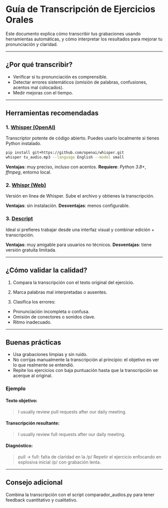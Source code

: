 # Guía de Transcripción de Ejercicios Orales

Este documento explica cómo transcribir tus grabaciones usando herramientas automáticas, y cómo interpretar los resultados para mejorar tu pronunciación y claridad.

---

## ¿Por qué transcribir?

- Verificar si tu pronunciación es comprensible.
- Detectar errores sistemáticos (omisión de palabras, confusiones, acentos mal colocados).
- Medir mejoras con el tiempo.

---

## Herramientas recomendadas

### 1. [Whisper (OpenAI)](https://github.com/openai/whisper)
Transcriptor potente de código abierto. Puedes usarlo localmente si tienes Python instalado.

```bash
pip install git+https://github.com/openai/whisper.git 
whisper tu_audio.mp3 --language English --model small
```

**Ventajas**: muy preciso, incluso con acentos.
**Requiere**: *Python 3.8+*, *ffmpeg*, entorno local.

### 2. [Whispr (Web)](https://whispr.ai/)

Versión en línea de Whisper. Sube el archivo y obtienes la transcripción.

**Ventajas**: sin instalación.
**Desventajas**: menos configurable.

### 3. [Descript](https://www.descript.com/)

Ideal si prefieres trabajar desde una interfaz visual y combinar edición + transcripción.

**Ventajas**: muy amigable para usuarios no técnicos.
**Desventajas**: tiene versión gratuita limitada.

---

## ¿Cómo validar la calidad?

1. Compara la transcripción con el texto original del ejercicio.

2. Marca palabras mal interpretadas o ausentes.

3. Clasifica los errores:

  - Pronunciación incompleta o confusa.
  - Omisión de conectores o sonidos clave.
  - Ritmo inadecuado.

---

## Buenas prácticas

- Usa grabaciones limpias y sin ruido.
- No corrijas manualmente la transcripción al principio: el objetivo es ver lo que realmente se entendió.
- Repite los ejercicios con baja puntuación hasta que la transcripción se acerque al original.

### Ejemplo

#### Texto objetivo:

> I usually review pull requests after our daily meeting.

#### Transcripción resultante:

> I usually review full requests after our daily meeting.

#### Diagnóstico:

> pull → full: falta de claridad en la /p/
> Repetir el ejercicio enfocando en explosiva inicial /p/ con grabación lenta.

---

## Consejo adicional

Combina la transcripción con el script comparador_audios.py para tener feedback cuantitativo y cualitativo.
